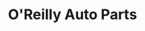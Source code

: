 ---
title: "O'Reilly Auto Parts"
url: /seattle/oreilly-auto-parts-15th-avenue-northwest/
shop: car parts
---